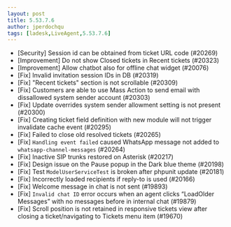 ```yaml
---
layout: post
title: 5.53.7.6
author: jperdochqu
tags: [ladesk,LiveAgent,5.53.7.6]
---
```

- [Security] Session id can be obtained from ticket URL code (#20269)
- [Improvement] Do not show Closed tickets in Recent tickets (#20323)
- [Improvement] Allow chatbot also for offline chat widget (#20076)
- [Fix] Invalid invitation session IDs in DB (#20319)
- [Fix] "Recent tickets" section is not scrollable (#20309)
- [Fix] Customers are able to use Mass Action to send email with dissallowed system sender account (#20303)
- [Fix] Update overrides system sender allowment setting is not present (#20300)
- [Fix] Creating ticket field definition with new module will not trigger invalidate cache event (#20295)
- [Fix] Failed to close old resolved tickets (#20265)
- [Fix] `Handling event failed` caused WhatsApp message not added to `whatsapp-channel-messages` (#20264)
- [Fix] Inactive SIP trunks restored on Asterisk (#20217)
- [Fix] Design issue on the Pause popup in the Dark blue theme (#20198)
- [Fix] Test `ModelUserServiceTest` is broken after phpunit update (#20181)
- [Fix] Incorrectly loaded recipients if reply-to is used (#20166)
- [Fix] Welcome message in chat is not sent (#19893)
- [Fix] `Invalid chat ID` error occurs when an agent clicks “LoadOlder Messages” with no messages before in internal chat (#19879)
- [Fix] Scroll position is not retained in responsive tickets view after closing a ticket/navigating to Tickets menu item (#19670)